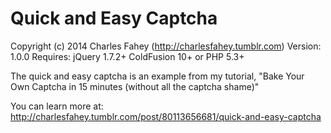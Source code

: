 # Quick and Easy Captcha

Copyright (c) 2014 Charles Fahey (http://charlesfahey.tumblr.com)
Version: 1.0.0
Requires:
	jQuery 1.7.2+
	ColdFusion 10+ or PHP 5.3+

The quick and easy captcha is an example from my tutorial,
"Bake Your Own Captcha in 15 minutes (without all the captcha shame)"

You can learn more at: http://charlesfahey.tumblr.com/post/80113656681/quick-and-easy-captcha
